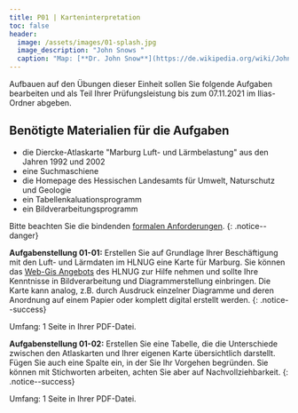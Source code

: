 ```yaml
---
title: P01 | Karteninterpretation
toc: false
header:
  image: /assets/images/01-splash.jpg
  image_description: "John Snows "
  caption: "Map: [**Dr. John Snow**](https://de.wikipedia.org/wiki/John_Snow_(Mediziner)) [Wellcome Library via wikimedia](https://w.wiki/QtV)"
---
```



Aufbauen auf den Übungen dieser Einheit sollen Sie folgende Aufgaben bearbeiten und als Teil Ihrer Prüfungsleistung bis zum 07.11.2021 im Ilias-Ordner abgeben. 


## Benötigte Materialien für die Aufgaben
* die Diercke-Atlaskarte "Marburg Luft- und Lärmbelastung" aus den Jahren 1992 und 2002
* eine Suchmaschiene
* die Homepage des Hessischen Landesamts für Umwelt, Naturschutz und Geologie
* ein Tabellenkaluationsprogramm
* ein Bildverarbeitungsprogramm


Bitte beachten Sie die bindenden [formalen Anforderungen](https://geomoer.github.io/moer-meko//unit00/unit00-03_assignments.html#formale-anforderungen).
{: .notice--danger}


**Aufgabenstellung 01-01:** Erstellen Sie auf Grundlage Ihrer Beschäftigung mit den Luft- und Lärmdaten im HLNUG eine Karte für Marburg. Sie können das [Web-Gis Angebots](https://www.hlnug.de/themen/geografische-informationssysteme/gis-anwendungen/gis-auskunftssysteme) des HLNUG zur Hilfe nehmen und sollte Ihre Kenntnisse in Bildverarbeitung und Diagrammerstellung einbringen. Die Karte kann analog, z.B. durch Ausdruck einzelner Diagramme und deren Anordnung auf einem Papier oder komplett digital erstellt werden.
{: .notice--success}

Umfang: 1 Seite in Ihrer PDF-Datei.

**Aufgabenstellung 01-02:** Erstellen Sie eine Tabelle, die die Unterschiede zwischen den Atlaskarten und Ihrer eigenen Karte übersichtlich darstellt. Fügen Sie auch eine Spalte ein, in der Sie Ihr Vorgehen begründen. Sie können mit Stichworten arbeiten, achten Sie aber auf Nachvollziehbarkeit. 
{: .notice--success}

Umfang: 1 Seite in Ihrer PDF-Datei.
